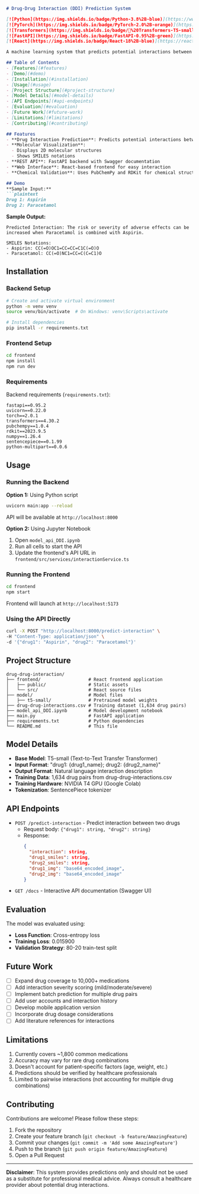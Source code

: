 ```markdown
# Drug-Drug Interaction (DDI) Prediction System

[![Python](https://img.shields.io/badge/Python-3.8%2B-blue)](https://www.python.org/)
[![PyTorch](https://img.shields.io/badge/PyTorch-2.0%2B-orange)](https://pytorch.org/)
[![Transformers](https://img.shields.io/badge/🤗%20Transformers-T5-small-yellow)](https://huggingface.co/docs/transformers/model_doc/t5)
[![FastAPI](https://img.shields.io/badge/FastAPI-0.95%2B-green)](https://fastapi.tiangolo.com/)
[![React](https://img.shields.io/badge/React-18%2B-blue)](https://reactjs.org/)

A machine learning system that predicts potential interactions between two drugs using a fine-tuned T5-small language model, complete with molecular visualization.

## Table of Contents
- [Features](#features)
- [Demo](#demo)
- [Installation](#installation)
- [Usage](#usage)
- [Project Structure](#project-structure)
- [Model Details](#model-details)
- [API Endpoints](#api-endpoints)
- [Evaluation](#evaluation)
- [Future Work](#future-work)
- [Limitations](#limitations)
- [Contributing](#contributing)

## Features
- **Drug Interaction Prediction**: Predicts potential interactions between any two drugs
- **Molecular Visualization**:
  - Displays 2D molecular structures
  - Shows SMILES notations
- **REST API**: FastAPI backend with Swagger documentation
- **Web Interface**: React-based frontend for easy interaction
- **Chemical Validation**: Uses PubChemPy and RDKit for chemical structure handling

## Demo
**Sample Input:**
```plaintext
Drug 1: Aspirin
Drug 2: Paracetamol
```

**Sample Output:**
```plaintext
Predicted Interaction: The risk or severity of adverse effects can be increased when Paracetamol is combined with Aspirin.

SMILES Notations:
- Aspirin: CC(=O)OC1=CC=CC=C1C(=O)O
- Paracetamol: CC(=O)NC1=CC=C(C=C1)O
```

## Installation

### Backend Setup
```bash
# Create and activate virtual environment
python -m venv venv
source venv/bin/activate  # On Windows: venv\Scripts\activate

# Install dependencies
pip install -r requirements.txt
```

### Frontend Setup
```bash
cd frontend
npm install
npm run dev
```

### Requirements
Backend requirements (`requirements.txt`):
```
fastapi==0.95.2
uvicorn==0.22.0
torch==2.0.1
transformers==4.30.2
pubchempy==1.0.4
rdkit==2023.9.5
numpy==1.26.4
sentencepiece==0.1.99
python-multipart==0.0.6
```

## Usage

### Running the Backend
**Option 1:** Using Python script
```bash
uvicorn main:app --reload
```
API will be available at `http://localhost:8000`

**Option 2:** Using Jupyter Notebook
1. Open `model_api_DDI.ipynb`
2. Run all cells to start the API
3. Update the frontend's API URL in `frontend/src/services/interactionService.ts`

### Running the Frontend
```bash
cd frontend
npm start
```
Frontend will launch at `http://localhost:5173`

### Using the API Directly
```bash
curl -X POST "http://localhost:8000/predict-interaction" \
-H "Content-Type: application/json" \
-d '{"drug1": "Aspirin", "drug2": "Paracetamol"}'
```

## Project Structure
```
drug-drug-interaction/
├── frontend/                  # React frontend application
│   ├── public/                # Static assets
│   └── src/                   # React source files
├── model/                     # Model files
│   ├── t5-small/              # Pretrained model weights
├── drug-drug-interactions.csv # Training dataset (1,634 drug pairs)
├── model_api_DDI.ipynb        # Model development notebook
├── main.py                    # FastAPI application
├── requirements.txt           # Python dependencies
└── README.md                  # This file
```

## Model Details
- **Base Model**: T5-small (Text-to-Text Transfer Transformer)
- **Input Format**: "drug1: {drug1_name}; drug2: {drug2_name}"
- **Output Format**: Natural language interaction description
- **Training Data**: 1,634 drug pairs from drug-drug-interactions.csv
- **Training Hardware**: NVIDIA T4 GPU (Google Colab)
- **Tokenization**: SentencePiece tokenizer

## API Endpoints
- `POST /predict-interaction` - Predict interaction between two drugs
  - Request body: `{"drug1": string, "drug2": string}`
  - Response: 
    ```json
    {
      "interaction": string,
      "drug1_smiles": string,
      "drug2_smiles": string,
      "drug1_img": "base64_encoded_image",
      "drug2_img": "base64_encoded_image"
    }
    ```
- `GET /docs` - Interactive API documentation (Swagger UI)

## Evaluation
The model was evaluated using:
- **Loss Function**: Cross-entropy loss
- **Training Loss**: 0.015900
- **Validation Strategy**: 80-20 train-test split

## Future Work
- [ ] Expand drug coverage to 10,000+ medications
- [ ] Add interaction severity scoring (mild/moderate/severe)
- [ ] Implement batch prediction for multiple drug pairs
- [ ] Add user accounts and interaction history
- [ ] Develop mobile application version
- [ ] Incorporate drug dosage considerations
- [ ] Add literature references for interactions

## Limitations
1. Currently covers ~1,800 common medications
2. Accuracy may vary for rare drug combinations
3. Doesn't account for patient-specific factors (age, weight, etc.)
4. Predictions should be verified by healthcare professionals
5. Limited to pairwise interactions (not accounting for multiple drug combinations)

## Contributing
Contributions are welcome! Please follow these steps:
1. Fork the repository
2. Create your feature branch (`git checkout -b feature/AmazingFeature`)
3. Commit your changes (`git commit -m 'Add some AmazingFeature'`)
4. Push to the branch (`git push origin feature/AmazingFeature`)
5. Open a Pull Request

---

**Disclaimer**: This system provides predictions only and should not be used as a substitute for professional medical advice. Always consult a healthcare provider about potential drug interactions.
```
